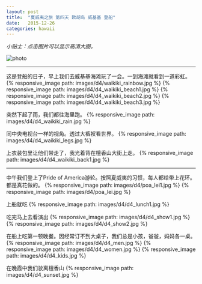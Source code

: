 ```yaml
---
layout: post
title:  "夏威夷之旅 第四天 欧胡岛 威基基 登船"
date:   2015-12-26
categories: hawaii 
---
```


*小贴士：点击图片可以显示高清大图。*

![photo]({{site.url}}/images/d4/pride_of_america.jpg)

-------------------

这是登船的日子，早上我们去威基基海滩玩了一会。一到海滩就看到一道彩虹。
{% responsive_image path: images/d4/waikiki_rainbow.jpg %}
{% responsive_image path: images/d4/d4_waikiki_beach1.jpg %}
{% responsive_image path: images/d4/d4_waikiki_beach2.jpg %}
{% responsive_image path: images/d4/d4_waikiki_beach3.jpg %}

突然下起了雨，我们都往海里跑。
{% responsive_image path: images/d4/d4_waikiki_rain.jpg %}

同中央电视台一样的视角。透过大裤衩看世界。
{% responsive_image path: images/d4/d4_waikiki_legs.jpg %}

上衣装包里让他们带走了，我光着背在檀香山大街上走。
{% responsive_image path: images/d4/d4_waikiki_back1.jpg %}

--------------------

中午我们登上了Pride of America游轮。按照夏威夷的习惯，每人都给带上花环。都是真花做的。
{% responsive_image path: images/d4/poa_lei1.jpg %}
{% responsive_image path: images/d4/poa_lei.jpg %}

上船就吃
{% responsive_image path: images/d4/d4_lunch1.jpg %}

吃完马上去看演出
{% responsive_image path: images/d4/d4_show1.jpg %}
{% responsive_image path: images/d4/d4_show2.jpg %}

在船上吃第一顿晚餐。因经常订不到大桌子，我们总是小孩，爸爸，妈妈各一桌。
{% responsive_image path: images/d4/d4_men.jpg %}
{% responsive_image path: images/d4/d4_women.jpg %}
{% responsive_image path: images/d4/d4_kids.jpg %}

在晚霞中我们驶离檀香山
{% responsive_image path: images/d4/d4_sunset.jpg %}

